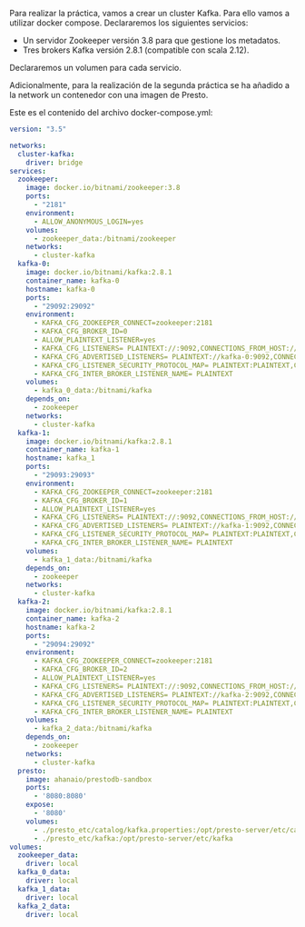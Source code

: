 Para realizar la práctica, vamos a crear un cluster Kafka. Para ello vamos a utilizar docker compose. 
Declararemos los siguientes servicios:
* Un servidor Zookeeper versión 3.8 para que gestione los metadatos.
* Tres brokers Kafka versión 2.8.1 (compatible con scala 2.12).

Declararemos un volumen para cada servicio.

Adicionalmente, para la realización de la segunda práctica se ha añadido a la network un contenedor con una imagen de Presto.

Este es el contenido del archivo docker-compose.yml:

```yaml
version: "3.5"

networks:
  cluster-kafka:
    driver: bridge
services:
  zookeeper:
    image: docker.io/bitnami/zookeeper:3.8
    ports:
      - "2181"
    environment:
      - ALLOW_ANONYMOUS_LOGIN=yes
    volumes:
      - zookeeper_data:/bitnami/zookeeper
    networks:
      - cluster-kafka
  kafka-0:
    image: docker.io/bitnami/kafka:2.8.1
    container_name: kafka-0
    hostname: kafka-0
    ports:
      - "29092:29092"
    environment:
      - KAFKA_CFG_ZOOKEEPER_CONNECT=zookeeper:2181
      - KAFKA_CFG_BROKER_ID=0
      - ALLOW_PLAINTEXT_LISTENER=yes
      - KAFKA_CFG_LISTENERS= PLAINTEXT://:9092,CONNECTIONS_FROM_HOST://:29092
      - KAFKA_CFG_ADVERTISED_LISTENERS= PLAINTEXT://kafka-0:9092,CONNECTIONS_FROM_HOST://localhost:29092
      - KAFKA_CFG_LISTENER_SECURITY_PROTOCOL_MAP= PLAINTEXT:PLAINTEXT,CONNECTIONS_FROM_HOST:PLAINTEXT
      - KAFKA_CFG_INTER_BROKER_LISTENER_NAME= PLAINTEXT
    volumes:
      - kafka_0_data:/bitnami/kafka
    depends_on:
      - zookeeper
    networks:
      - cluster-kafka
  kafka-1:
    image: docker.io/bitnami/kafka:2.8.1
    container_name: kafka-1
    hostname: kafka_1
    ports:
      - "29093:29093"
    environment:
      - KAFKA_CFG_ZOOKEEPER_CONNECT=zookeeper:2181
      - KAFKA_CFG_BROKER_ID=1
      - ALLOW_PLAINTEXT_LISTENER=yes
      - KAFKA_CFG_LISTENERS= PLAINTEXT://:9092,CONNECTIONS_FROM_HOST://:29093
      - KAFKA_CFG_ADVERTISED_LISTENERS= PLAINTEXT://kafka-1:9092,CONNECTIONS_FROM_HOST://localhost:29093
      - KAFKA_CFG_LISTENER_SECURITY_PROTOCOL_MAP= PLAINTEXT:PLAINTEXT,CONNECTIONS_FROM_HOST:PLAINTEXT
      - KAFKA_CFG_INTER_BROKER_LISTENER_NAME= PLAINTEXT
    volumes:
      - kafka_1_data:/bitnami/kafka
    depends_on:
      - zookeeper
    networks:
      - cluster-kafka
  kafka-2:
    image: docker.io/bitnami/kafka:2.8.1
    container_name: kafka-2
    hostname: kafka-2
    ports:
      - "29094:29092"
    environment:
      - KAFKA_CFG_ZOOKEEPER_CONNECT=zookeeper:2181
      - KAFKA_CFG_BROKER_ID=2
      - ALLOW_PLAINTEXT_LISTENER=yes
      - KAFKA_CFG_LISTENERS= PLAINTEXT://:9092,CONNECTIONS_FROM_HOST://:29094
      - KAFKA_CFG_ADVERTISED_LISTENERS= PLAINTEXT://kafka-2:9092,CONNECTIONS_FROM_HOST://localhost:29094
      - KAFKA_CFG_LISTENER_SECURITY_PROTOCOL_MAP= PLAINTEXT:PLAINTEXT,CONNECTIONS_FROM_HOST:PLAINTEXT
      - KAFKA_CFG_INTER_BROKER_LISTENER_NAME= PLAINTEXT
    volumes:
      - kafka_2_data:/bitnami/kafka
    depends_on:
      - zookeeper
    networks:
      - cluster-kafka
  presto:
    image: ahanaio/prestodb-sandbox
    ports:
      - '8080:8080'
    expose:
      - '8080'
    volumes:
      - ./presto_etc/catalog/kafka.properties:/opt/presto-server/etc/catalog/kafka.properties
      - ./presto_etc/kafka:/opt/presto-server/etc/kafka
volumes:
  zookeeper_data:
    driver: local
  kafka_0_data:
    driver: local
  kafka_1_data:
    driver: local
  kafka_2_data:
    driver: local
```
